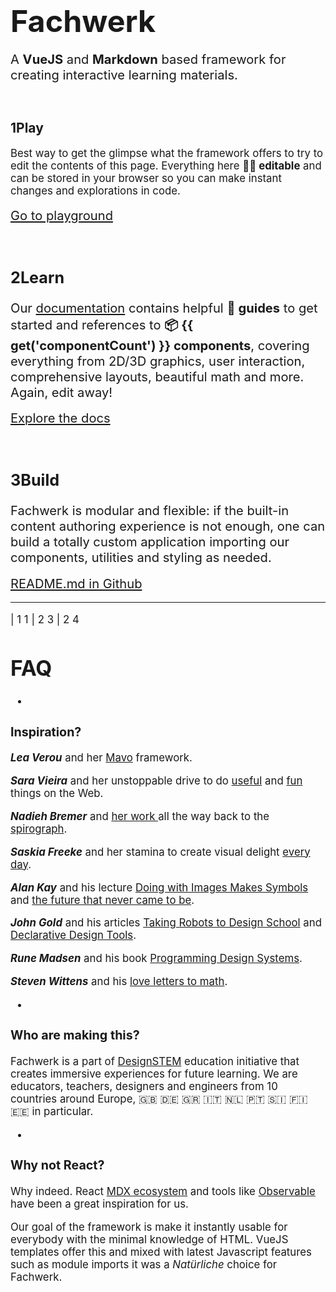 <center>
  <f-scene>
    <f-rotation>
      <f-circle-pattern :r="0.5 - (get('r') / 2)">
        <f-circle-pattern :r="get('r')">
          <f-hexagon stroke="var(--purple)" />
        </f-circle-pattern>
      </f-circle-pattern>
    </f-rotation>
  </f-scene>
</center>

# <big><big><big>Fachwerk</big></big></big>

<big><big>A **VueJS** and **Markdown** based framework for creating interactive learning materials.</big></big>


<f-slider
	set="r"
  value="0.5"
  from="0"
  to="1"
/>

<br>

## **1**Play

<big>Best way to get the glimpse what the framework offers to try to edit the contents of this page. Everything here **✍🏾 editable**  and can be stored in your browser so you can make instant changes and explorations in code. 

<big><a href="./playground" class="primary">Go to playground</a></big>

<br>

## **2**Learn

<big>Our [documentation](./docs) contains helpful **🔮 guides** to get started and references to **📦 {{ get('componentCount') }} components**, covering everything from 2D/3D graphics, user interaction, comprehensive layouts, beautiful math and more. Again, edit away!</big>

<big><a href="./docs" class="primary">Explore the docs</a></big>

<br>

## **3**Build

<big>Fachwerk is modular and flexible: if the built-in content authoring experience is not enough, one can build a totally custom application importing our components, utilities and styling as needed.</big>

<big>
  <a href="https://github.com/designstem/fachwerk#fachwerk" class="primary">README.md in Github</a>
</big>

---
  
| 1 1
| 2 3
| 2 4

# FAQ

-

### Inspiration?

***Lea Verou*** and her [Mavo](https://www.smashingmagazine.com/2017/05/introducing-mavo/) framework.

***Sara Vieira*** and her unstoppable drive to do [useful](https://fiddly.netlify.com/) and [fun](https://makefrontendshitagain.party/) things on the Web.

***Nadieh Bremer*** and [her work ](https://www.visualcinnamon.com/) all the way back to the [spirograph](https://www.visualcinnamon.com/2016/01/animating-dashed-line-d3).

***Saskia Freeke*** and her stamina to create visual delight [every day](https://twitter.com/sasj_nl).

***Alan Kay*** and his lecture [Doing with Images Makes Symbols](https://www.youtube.com/watch?v=p2LZLYcu_JY) and [the future that never came to be](https://www.youtube.com/watch?v=8pTEmbeENF4).

***John Gold*** and his articles [Taking Robots to Design School](https://jon.gold/2016/05/robot-design-school) and [Declarative Design Tools](https://jon.gold/2016/06/declarative-design-tools/).

***Rune Madsen*** and his book [Programming Design Systems](https://programmingdesignsystems.com/).

***Steven Wittens*** and his [love letters to math](http://acko.net).

-

### Who are making this?

Fachwerk is a part of [DesignSTEM](https://designstem.github.io/homepage) education initiative that creates immersive experiences for future learning. We are educators, teachers, designers and engineers from 10 countries around Europe, 🇬🇧 🇩🇪 🇬🇷 🇮🇹 🇳🇱 🇵🇹 🇸🇮 🇫🇮 🇪🇪  in particular.

-

### Why not React?

Why indeed. React [MDX ecosystem](https://github.com/mdx-js) and tools like [Observable](observablehq.com) have been a great inspiration for us.

Our goal of the framework is make it instantly usable for everybody with the minimal knowledge of HTML. VueJS templates offer this and mixed with latest Javascript features such as module imports it was a *Natürliche* choice for Fachwerk.
